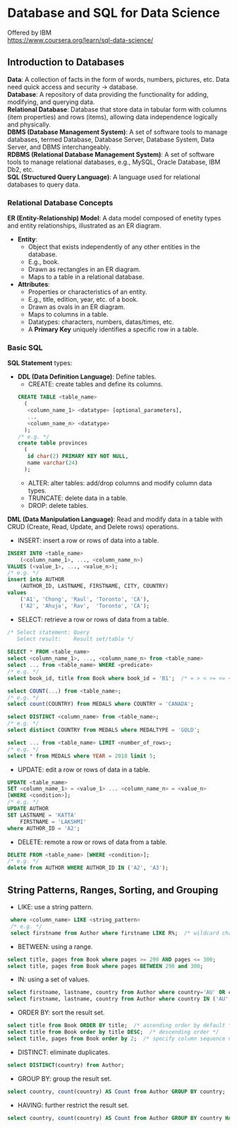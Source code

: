 # Database and SQL for Data Science
Offered by IBM  
https://www.coursera.org/learn/sql-data-science/

## Introduction to Databases
**Data**: A collection of facts in the form of words, numbers, pictures, etc. Data need quick access and security -> database.  
**Database**: A repository of data providing the functionality for adding, modifying, and querying data.  
**Relational Database**: Database that store data in tabular form with columns (item properties) and rows (items), 
allowing data independence logically and physically.  
**DBMS (Database Management System)**: A set of software tools to manage databases,
termed Database, Database Server, Database System, Data Server, and DBMS interchangeably.  
**RDBMS (Relational Database Management System)**: A set of software tools to manage relational databases, 
e.g., MySQL, Oracle Database, IBM Db2, etc.  
**SQL (Structured Query Language)**: A language used for relational databases to query data.

### Relational Database Concepts
**ER (Entity-Relationship) Model**: A data model composed of enetity types and entity relationships, illustrated as an ER diagram.
- **Entity**: 
  - Object that exists independently of any other entities in the database.
  - E.g., book. 
  - Drawn as rectangles in an ER diagram. 
  - Maps to a table in a relational database.
- **Attributes**: 
  - Properties or characteristics of an entity.
  - E.g., title, edition, year, etc. of a book.
  - Drawn as ovals in an ER diagram. 
  - Maps to columns in a table.
  - Datatypes: characters, numbers, datas/times, etc.
  - A **Primary Key** uniquely identifies a specific row in a table.
  
### Basic SQL
**SQL Statement** types:
- **DDL (Data Definition Language)**: Define tables.
  - CREATE: create tables and define its columns.
  ```sql
  CREATE TABLE <table_name>
    (
     <column_name_1> <datatype> [optional_parameters],
     ...
     <column_name_n> <datatype>
    );
  /* e.g. */
  create table provinces
    (
     id char(2) PRIMARY KEY NOT NULL,
     name varchar(24)
    );
  ```
  - ALTER: alter tables: add/drop columns and modify column data types.
  - TRUNCATE: delete data in a table.
  - DROP: delete tables.

**DML (Data Manipulation Language)**: Read and modify data in a table with 
CRUD (Create, Read, Update, and Delete rows) operations.
  - INSERT: insert a row or rows of data into a table.
  ```sql
  INSERT INTO <table_name> 
      (<column_name_1>, ..., <column_name_n>)
  VALUES (<value_1>, ..., <value_n>);
  /* e.g. */
  insert into AUTHOR
      (AUTHOR_ID, LASTNAME, FIRSTNAME, CITY, COUNTRY)
  values 
      ('A1', 'Chong', 'Raul', 'Toronto', 'CA'),
      ('A2', 'Ahuja', 'Rav',  'Toronto', 'CA');
  
  ```
  - SELECT: retrieve a row or rows of data from a table.
  ```sql
  /* Select statement: Query
     Select result:    Result set/table */
     
  SELECT * FROM <table_name>
  select <column_name_1>, ..., <column_name_n> from <table_name>
  select ... from <table_name> WHERE <predicate>
  /* e.g. */
  select book_id, title from Book where book_id = 'B1';  /* = > < >= <= <> */
  
  select COUNT(...) from <table_name>;
  /* e.g. */
  select count(COUNTRY) from MEDALS where COUNTRY = 'CANADA';
  
  select DISTINCT <column_name> from <table_name>;
  /* e.g. */
  select distinct COUNTRY from MEDALS where MEDALTYPE = 'GOLD';
  
  select ... from <table_name> LIMIT <number_of_rows>;
  /* e.g. */
  select * from MEDALS where YEAR = 2018 limit 5;
  ```
  - UPDATE: edit a row or rows of data in a table.
  ```sql
  UPDATE <table_name>
  SET <column_name_1> = <value_1> ... <column_name_n> = <value_n>
  [WHERE <condition>];
  /* e.g. */
  UPDATE AUTHOR
  SET LASTNAME = 'KATTA' 
      FIRSTNAME = 'LAKSHMI'
  where AUTHOR_ID = 'A2';
  ```
  - DELETE: remote a row or rows of data from a table.
  ```sql
  DELETE FROM <table_name> [WHERE <condition>];
  /* e.g. */
  delete from AUTHOR WHERE AUTHOR_ID IN ('A2', 'A3');
  ```

## String Patterns, Ranges, Sorting, and Grouping
- LIKE: use a string pattern.
```sql
 where <column_name> LIKE <string_pattern>
 /* e.g. */
 select firstname from Author where firstname LIKE R%;  /* wildcard character */
```

- BETWEEN: using a range.
```sql
select title, pages from Book where pages >= 290 AND pages <= 300;
select title, pages from Book where pages BETWEEN 290 and 300;
```

- IN: using a set of values.
```sql
select firstname, lastname, country from Author where country='AU' OR country='BR';
select firstname, lastname, country from Author where country IN ('AU','BR');
```

- ORDER BY: sort the result set.
```sql
select title from Book ORDER BY title;  /* ascending order by default */
select title from Book order by title DESC;  /* descending order */
select title, pages from Book order by 2;  /* specify column sequence number */
```
- DISTINCT: eliminate duplicates.
```sql
select DISTINCT(country) from Author;
```

- GROUP BY: group the result set.
```sql
select country, count(country) AS Count from Author GROUP BY country;
```

- HAVING: further restrict the result set.
```sql
select country, count(country) AS Count from Author GROUP BY country HAVING count(country) > 4;
```
